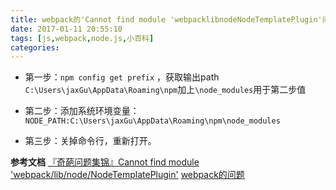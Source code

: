 ```yaml
---
title: webpack的'Cannot find module 'webpacklibnodeNodeTemplatePlugin'问题
date: 2017-01-11 20:55:10
tags: [js,webpack,node.js,小百科]
categories:
---
```


- 第一步：`npm config get prefix` ，获取输出path `C:\Users\jaxGu\AppData\Roaming\npm`加上`\node_modules`用于第二步值

 

- 第二步：添加系统环境变量：`NODE_PATH:C:\Users\jaxGu\AppData\Roaming\npm\node_modules`

 
- 第三步：关掉命令行，重新打开。

**参考文档**
[『奇葩问题集锦』Cannot find module 'webpack/lib/node/NodeTemplatePlugin'](http://www.cnblogs.com/guxuelong/p/5288390.html)
[webpack的问题](http://www.bubuko.com/infodetail-1420423.html)



